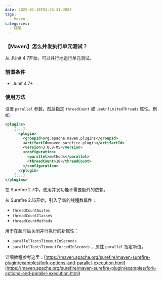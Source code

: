 ```yaml
---
date: 2022-01-10T03:28:31.398Z
tags:
  - Maven
categories:
  - 随笔
---
```

### 【Maven】怎么并发执行单元测试？

从 JUnit 4.7开始，可以并行地运行单元测试。

<!--more-->

### 前置条件
- Junit 4.7+


### 使用方法

设置 `parallel` 参数，然后指定 `threadCount` 或 `useUnlimitedThreads` 属性。例如:

```xml
<plugins>
    [...]
      <plugin>
        <groupId>org.apache.maven.plugins</groupId>
        <artifactId>maven-surefire-plugin</artifactId>
        <version>3.0.0-M5</version>
        <configuration>
          <parallel>methods</parallel>
          <threadCount>10</threadCount>
        </configuration>
      </plugin>
    [...]
</plugins>

```
在 Surefire 2.7中，使用并发功能不需要额外的依赖。

从 Surefire 2.16开始，引入了新的线程数属性：
- `threadCountSuites`
- `threadCountClasses`
- `threadCountMethods`

用于在超时后关闭并行执行的新属性：
- `parallelTestsTimeoutInSeconds`
- `parallelTestsTimeoutForcedInSeconds` ，属性 `parallel` 指定新值。

详细教程参考这里：[https://maven.apache.org/surefire/maven-surefire-plugin/examples/fork-options-and-parallel-execution.html](https://maven.apache.org/surefire/maven-surefire-plugin/examples/fork-options-and-parallel-execution.html)